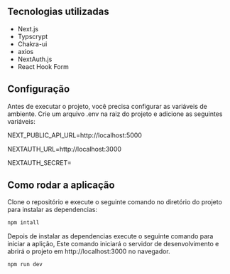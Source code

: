 ## Tecnologias utilizadas
 - Next.js
 - Typscrypt
 - Chakra-ui
 - axios
 - NextAuth.js
 - React Hook Form 

## Configuração
Antes de executar o projeto, você precisa configurar as variáveis de ambiente. Crie um arquivo .env na raiz do projeto e adicione as seguintes variáveis:

NEXT_PUBLIC_API_URL=http://localhost:5000

NEXTAUTH_URL=http://localhost:3000

NEXTAUTH_SECRET=

## Como rodar a aplicação
Clone o repositório e execute o seguinte comando no diretório do projeto para instalar as dependencias:
```bash
npm intall    
```

Depois de instalar as dependencias execute o seguinte comando para iniciar a aplição,
Este comando iniciará o servidor de desenvolvimento e abrirá o projeto em http://localhost:3000 no navegador.
```bash
npm run dev
```

